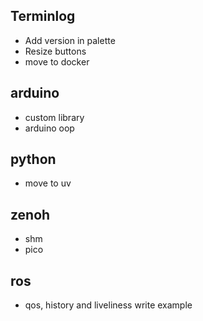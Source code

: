 ## Terminlog
- Add version in palette
- Resize buttons
- move to docker


## arduino
- custom library
- arduino oop

## python
- move to uv


## zenoh
- shm
- pico

## ros
- qos, history and liveliness write example

